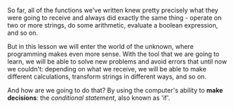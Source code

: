 So far, all of the functions we've written knew pretty precisely what they were going to receive and always did exactly the same thing - operate on two or more strings, do some arithmetic, evaluate a boolean expression, and so on.

But in this lesson we will enter the world of the unknown, where programming makes even more sense. With the tool that we are going to learn, we will be able to solve new problems and avoid errors that until now we couldn't: depending on what we receive, we will be able to make different calculations, transform strings in different ways, and so on.

And how are we going to do that? By using the computer's ability to **make decisions**: the _conditional statement_, also known as 'if'.
